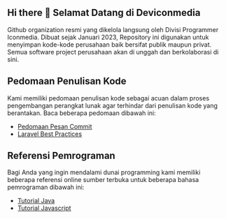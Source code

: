 ## Hi there 👋 Selamat Datang di Deviconmedia

Github organization resmi yang dikelola langsung oleh Divisi Programmer Iconmedia. Dibuat sejak Januari 2023, Repository ini digunakan untuk menyimpan kode-kode perusahaan baik bersifat publik maupun privat. Semua software project perusahaan akan di unggah dan berkolaborasi di sini.

## Pedomaan Penulisan Kode

Kami memiliki pedomaan penulisan kode sebagai acuan dalam proses pengembangan perangkat lunak agar terhindar dari penulisan kode yang berantakan. Baca beberapa pedomaan dibawah ini:

- [Pedomaan Pesan Commit](https://gist.github.com/efronpaduansi/258cd9c966f5d4ff563039ddbdc6e241)
- [Laravel Best Practices](https://gist.github.com/efronpaduansi/ec50991ea3872031390b03e6d54dc5d5)

## Referensi Pemrograman

Bagi Anda yang ingin mendalami dunai programming kami memiliki beberapa referensi online sumber terbuka untuk beberapa bahasa pemrograman dibawah ini:

- [Tutorial Java](https://github.com/bellshade/Java)
- [Tutorial Javascript](https://github.com/bellshade/Javascript)
